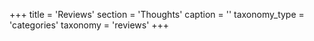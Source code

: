 +++
title = 'Reviews'
section = 'Thoughts'
caption = ''
taxonomy_type = 'categories'
taxonomy = 'reviews'
+++
